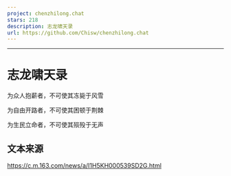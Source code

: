 ```yaml
---
project: chenzhilong.chat
stars: 218
description: 志龙啸天录
url: https://github.com/Chisw/chenzhilong.chat
---
```


* * *

志龙啸天录
=====

为众人抱薪者，不可使其冻毙于风雪

为自由开路者，不可使其困顿于荆棘

为生民立命者，不可使其殒殁于无声

文本来源
----

https://c.m.163.com/news/a/I1H5KH000539SD2G.html
